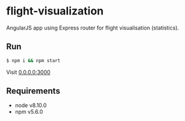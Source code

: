 # flight-visualization

AngularJS app using Express router for flight visualisation (statistics).

## Run

```bash
$ npm i && npm start
```

Visit [0.0.0.0:3000](localhost:3000)

## Requirements

- node v8.10.0
- npm v5.6.0